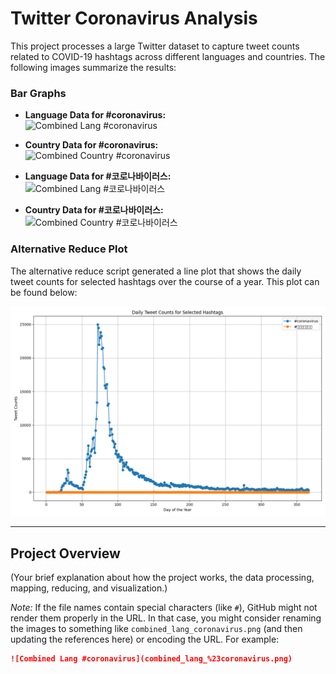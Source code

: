 # Twitter Coronavirus Analysis

This project processes a large Twitter dataset to capture tweet counts related to COVID-19 hashtags across different languages and countries. The following images summarize the results:

### Bar Graphs
- **Language Data for #coronavirus:**  
  ![Combined Lang #coronavirus](combined_lang_#coronavirus.png)

- **Country Data for #coronavirus:**  
  ![Combined Country #coronavirus](combined_country_#coronavirus.png)

- **Language Data for #코로나바이러스:**  
  ![Combined Lang #코로나바이러스](combined_lang_#코로나바이러스.png)

- **Country Data for #코로나바이러스:**  
  ![Combined Country #코로나바이러스](combined_country_#코로나바이러스.png)

### Alternative Reduce Plot

The alternative reduce script generated a line plot that shows the daily tweet counts for selected hashtags over the course of a year. This plot can be found below:

![Alternative Reduce Plot](alt_reduce.png)

---

## Project Overview

(Your brief explanation about how the project works, the data processing, mapping, reducing, and visualization.)

*Note:* If the file names contain special characters (like `#`), GitHub might not render them properly in the URL. In that case, you might consider renaming the images to something like `combined_lang_coronavirus.png` (and then updating the references here) or encoding the URL. For example:

```markdown
![Combined Lang #coronavirus](combined_lang_%23coronavirus.png)

